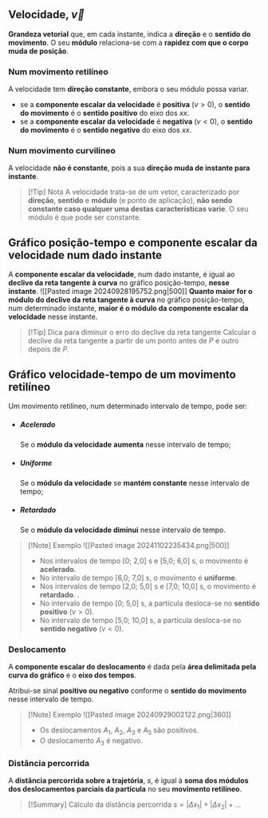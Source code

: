 ## Velocidade, $\vec v$
**Grandeza vetorial** que, em cada instante, indica a **direção** e o **sentido do movimento**. O seu **módulo** relaciona-se com a **rapidez com que o corpo muda de posição**.
### Num movimento retilíneo
A velocidade tem **direção constante**, embora o seu módulo possa variar.
- se a **componente escalar da velocidade** é **positiva** ($v>0$), o **sentido do movimento** é o **sentido positivo** do eixo dos $xx$.
- se a **componente escalar da velocidade** é **negativa** ($v<0$), o **sentido do movimento** é o **sentido negativo** do eixo dos $xx$.
### Num movimento curvilíneo
A velocidade **não é constante**, pois a sua **direção muda de instante para instante**. 
>[!Tip] Nota
>A velocidade trata-se de um vetor, caracterizado por **direção**, **sentido** e **módulo** (e ponto de aplicação), **não sendo constante caso qualquer uma destas características varie**.
>O seu módulo é que pode ser constante.
## Gráfico posição-tempo e componente escalar da velocidade num dado instante
A **componente escalar da velocidade**, num dado instante, é igual ao **declive da reta tangente à curva** no gráfico posição-tempo, **nesse instante**.
![[Pasted image 20240928195752.png|500]]
**Quanto maior for o módulo do declive da reta tangente à curva** no gráfico posição-tempo, num determinado instante, **maior é o módulo da componente escalar da velocidade** nesse instante.
>[!Tip] Dica para diminuir o erro do declive da reta tangente
>Calcular o declive da reta tangente a partir de um ponto antes de $P$ e outro depois de $P$.
## Gráfico velocidade-tempo de um movimento retilíneo
Um movimento retilíneo, num determinado intervalo de tempo, pode ser:
- ##### Acelerado
  Se o **módulo da velocidade** **aumenta** nesse intervalo de tempo;
- ##### Uniforme
  Se o **módulo da velocidade** se **mantém constante** nesse intervalo de tempo;
- ##### Retardado
  Se o **módulo da velocidade diminui** nesse intervalo de tempo.

>[!Note] Exemplo
>![[Pasted image 20241102235434.png|500]]
>- Nos intervalos de tempo [0; 2,0] s e [5,0; 6,0] s, o movimento é **acelerado**.
>- No intervalo de tempo [6,0; 7,0] s, o movimento é **uniforme**.
>- Nos intervalos de tempo [2,0; 5,0] s e [7,0; 10,0] s, o movimento é **retardado**.
>.
>- No intervalo de tempo [0; 5,0] s, a partícula desloca-se no **sentido positivo** ($v>0$).
>- No intervalo de tempo [5,0; 10,0] s, a partícula desloca-se no **sentido negativo** ($v<0$).
### Deslocamento
A **componente escalar do deslocamento** é dada pela **área delimitada pela curva do gráfico** e o **eixo dos tempos**.

Atribui-se sinal **positivo ou negativo** conforme o **sentido do movimento** nesse intervalo de tempo.
>[!Note] Exemplo
>![[Pasted image 20240929002122.png|360]]
>- Os deslocamentos $A_1$, $A_2$, $A_3$ e $A_5$ são positivos.
>- O deslocamento $A_3$ é negativo.
### Distância percorrida
A **distância percorrida sobre a trajetória**, $s$, é igual à **soma dos módulos dos deslocamentos parciais da partícula** no seu **movimento retilíneo**.
>[!Summary] Cálculo da distância percorrida
>$s = |\Delta x_1|+|\Delta x_2|+...$ 
